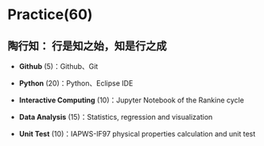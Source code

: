 

# Practice(60)

##   陶行知： 行是知之始，知是行之成 

* **Github** (5)：Github、Git

* **Python** (20)：Python、Eclipse IDE

* **Interactive Computing** (10)：Jupyter Notebook of the Rankine cycle  

* **Data Analysis** (15)：Statistics, regression and visualization

* **Unit Test** (10)：IAPWS-IF97 physical properties calculation and unit test
 
